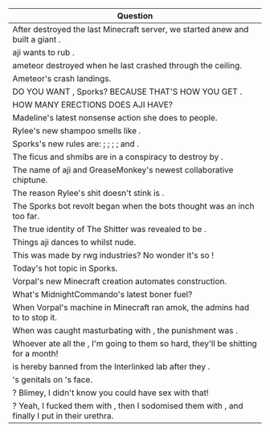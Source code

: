 Question |
--- |
After <BLANK> destroyed the last Minecraft server, we started anew and built a giant <BLANK>. |
aji wants to rub <BLANK>. |
a<BLANK>meteor destroyed <BLANK> when he last crashed through the ceiling. |
A<BLANK>meteor's crash landings. |
DO YOU WANT <BLANK>, Sporks? BECAUSE THAT'S HOW YOU GET <BLANK>. |
HOW MANY ERECTIONS DOES AJI HAVE? <BLANK> |
Madeline's latest nonsense action she does to people. <BLANK> |
Rylee's new shampoo smells like <BLANK>. |
Sporks's new rules are: <BLANK>; <BLANK>; <BLANK>; <BLANK>; and <BLANK>. |
The ficus and shmibs are in a conspiracy to destroy <BLANK> by <BLANK>. |
The name of aji and GreaseMonkey's newest collaborative chiptune. <BLANK> |
The reason Rylee's shit doesn't stink is <BLANK>. |
The Sporks bot revolt began when the bots thought <BLANK> was an inch too far. |
The true identity of The Shitter was revealed to be <BLANK>. |
Things aji dances to whilst nude. <BLANK> |
This <BLANK> was made by rwg industries? No wonder it's so <BLANK>! |
Today's hot topic in Sporks. <BLANK> |
Vorpal's new Minecraft creation automates <BLANK> construction. |
What's MidnightCommando's latest boner fuel? <BLANK> |
When Vorpal's <BLANK> machine in Minecraft ran amok, the admins had to <BLANK> to stop it. |
When <BLANK> was caught masturbating with <BLANK>, the punishment was <BLANK>. |
Whoever ate all the <BLANK>, I'm going to <BLANK> them so hard, they'll be shitting <BLANK> for a month! |
<BLANK> is hereby banned from the Interlinked lab after they <BLANK>. |
<BLANK>'s genitals on <BLANK>'s face. |
<BLANK>? Blimey, I didn't know you could have sex with that! |
<BLANK>? Yeah, I fucked them with <BLANK>, then I sodomised them with <BLANK>, and finally I put <BLANK> in their urethra. |
